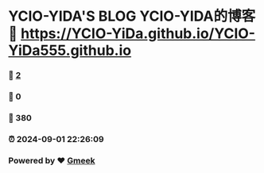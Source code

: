# YCIO-YIDA'S BLOG  YCIO-YIDA的博客 :link: https://YCIO-YiDa.github.io/YCIO-YiDa555.github.io 
### :page_facing_up: [2](https://YCIO-YiDa.github.io/YCIO-YiDa555.github.io/tag.html) 
### :speech_balloon: 0 
### :hibiscus: 380 
### :alarm_clock: 2024-09-01 22:26:09 
### Powered by :heart: [Gmeek](https://github.com/Meekdai/Gmeek)
